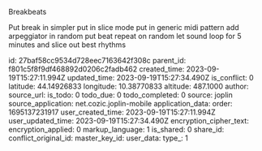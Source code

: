 Breakbeats

Put break in simpler put in slice mode put in generic midi pattern add arpeggiator in random put beat repeat on random let sound loop for 5 minutes and slice out best rhythms

id: 27baf58cc9534d728eec7163642f308c
parent_id: f801c5f8f9df468892d0206c2fadb462
created_time: 2023-09-19T15:27:11.994Z
updated_time: 2023-09-19T15:27:34.490Z
is_conflict: 0
latitude: 44.14926833
longitude: 10.38770833
altitude: 487.1000
author: 
source_url: 
is_todo: 0
todo_due: 0
todo_completed: 0
source: joplin
source_application: net.cozic.joplin-mobile
application_data: 
order: 1695137231917
user_created_time: 2023-09-19T15:27:11.994Z
user_updated_time: 2023-09-19T15:27:34.490Z
encryption_cipher_text: 
encryption_applied: 0
markup_language: 1
is_shared: 0
share_id: 
conflict_original_id: 
master_key_id: 
user_data: 
type_: 1